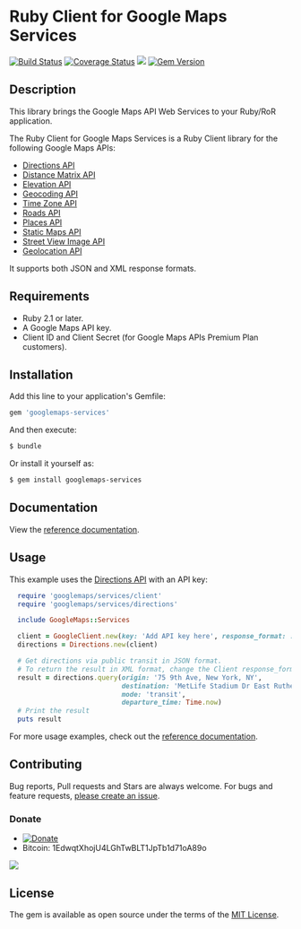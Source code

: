 # Ruby Client for Google Maps Services

[![Build Status](https://travis-ci.org/amrfaissal/googlemaps-services.svg?branch=master)](https://travis-ci.org/amrfaissal/googlemaps-services)
[![Coverage Status](https://coveralls.io/repos/github/amrfaissal/googlemaps-services/badge.svg?branch=master)](https://coveralls.io/github/amrfaissal/googlemaps-services?branch=master)
![](https://ruby-gem-downloads-badge.herokuapp.com/googlemaps-services?type=total)
[![Gem Version](https://badge.fury.io/rb/googlemaps-services.svg)](https://badge.fury.io/rb/googlemaps-services)

## Description

This library brings the Google Maps API Web Services to your Ruby/RoR application.

The Ruby Client for Google Maps Services is a Ruby Client library for the following Google Maps APIs:

 - [Directions API]
 - [Distance Matrix API]
 - [Elevation API]
 - [Geocoding API]
 - [Time Zone API]
 - [Roads API]
 - [Places API]
 - [Static Maps API]
 - [Street View Image API]
 - [Geolocation API]

It supports both JSON and XML response formats.

## Requirements

 - Ruby 2.1 or later.
 - A Google Maps API key.
 - Client ID and Client Secret (for Google Maps APIs Premium Plan customers).

## Installation

Add this line to your application's Gemfile:

```ruby
gem 'googlemaps-services'
```

And then execute:

```bash
$ bundle
```

Or install it yourself as:

```bash
$ gem install googlemaps-services
```

## Documentation

View the [reference documentation](http://www.rubydoc.info/gems/googlemaps-services).

## Usage

This example uses the [Directions API] with an API key:

```ruby
  require 'googlemaps/services/client'
  require 'googlemaps/services/directions'

  include GoogleMaps::Services

  client = GoogleClient.new(key: 'Add API key here', response_format: :json)
  directions = Directions.new(client)

  # Get directions via public transit in JSON format.
  # To return the result in XML format, change the Client response_format parameter to :xml.
  result = directions.query(origin: '75 9th Ave, New York, NY',
                            destination: 'MetLife Stadium Dr East Rutherford, NJ 07073',
                            mode: 'transit',
                            departure_time: Time.now)
  # Print the result
  puts result
```

For more usage examples, check out the [reference documentation](http://www.rubydoc.info/gems/googlemaps-services).

## Contributing

Bug reports, Pull requests and Stars are always welcome. For bugs and feature requests, [please create an issue](https://github.com/amrfaissal/googlemaps-services/issues/new).

### Donate

* [![Donate](https://img.shields.io/badge/Donate-PayPal-blue.svg)](https://www.paypal.me/amrfaissal)
* Bitcoin: 1EdwqtXhojU4LGhTwBLT1JpTb1d71oA89o

![](https://cloud.githubusercontent.com/assets/1248967/25093965/2ea18cde-2395-11e7-8368-3f761b0bd8b7.png)

## License

The gem is available as open source under the terms of the [MIT License](http://opensource.org/licenses/MIT).

[Directions API]: https://developers.google.com/maps/documentation/directions/
[Distance Matrix API]: https://developers.google.com/maps/documentation/distancematrix/
[Elevation API]: https://developers.google.com/maps/documentation/elevation/
[Geocoding API]: https://developers.google.com/maps/documentation/geocoding/
[Time Zone API]: https://developers.google.com/maps/documentation/timezone/
[Roads API]: https://developers.google.com/maps/documentation/roads/
[Places API]: https://developers.google.com/places/
[Static Maps API]: https://developers.google.com/maps/documentation/static-maps/
[Street View Image API]: https://developers.google.com/maps/documentation/streetview/
[Geolocation API]: https://developers.google.com/maps/documentation/geolocation
